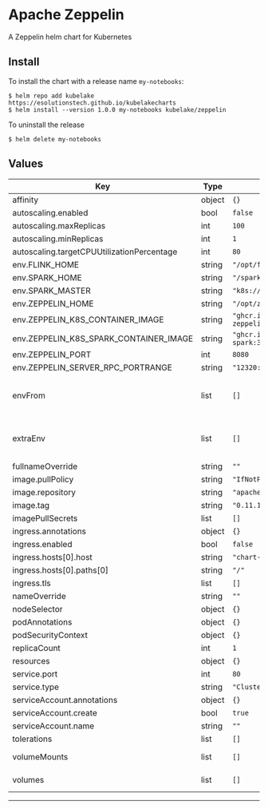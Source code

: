 # Apache Zeppelin

A Zeppelin helm chart for Kubernetes

## Install

To install the chart with a release name `my-notebooks`:
```
$ helm repo add kubelake https://esolutionstech.github.io/kubelakecharts
$ helm install --version 1.0.0 my-notebooks kubelake/zeppelin
```
To uninstall the release
```
$ helm delete my-notebooks
```

## Values

| Key | Type | Default | Description |
|-----|------|---------|-------------|
| affinity | object | `{}` |  |
| autoscaling.enabled | bool | `false` |  |
| autoscaling.maxReplicas | int | `100` |  |
| autoscaling.minReplicas | int | `1` |  |
| autoscaling.targetCPUUtilizationPercentage | int | `80` |  |
| env.FLINK_HOME | string | `"/opt/flink"` |  |
| env.SPARK_HOME | string | `"/spark"` |  |
| env.SPARK_MASTER | string | `"k8s://https://kubernetes.default.svc"` |  |
| env.ZEPPELIN_HOME | string | `"/opt/zeppelin"` |  |
| env.ZEPPELIN_K8S_CONTAINER_IMAGE | string | `"ghcr.io/esolutionstech/kubelake-zeppelin-server:0.11.1"` |  |
| env.ZEPPELIN_K8S_SPARK_CONTAINER_IMAGE | string | `"ghcr.io/esolutionstech/kubelake-spark:3.5.1"` |  |
| env.ZEPPELIN_PORT | int | `8080` |  |
| env.ZEPPELIN_SERVER_RPC_PORTRANGE | string | `"12320:12320"` |  |
| envFrom | list | `[]` | Extra env from ConfigMap or Secret |
| extraEnv | list | `[]` | Extra env variables to pass to the container |
| fullnameOverride | string | `""` |  |
| image.pullPolicy | string | `"IfNotPresent"` |  |
| image.repository | string | `"apache/zeppelin"` |  |
| image.tag | string | `"0.11.1"` |  |
| imagePullSecrets | list | `[]` |  |
| ingress.annotations | object | `{}` |  |
| ingress.enabled | bool | `false` |  |
| ingress.hosts[0].host | string | `"chart-example.local"` |  |
| ingress.hosts[0].paths[0] | string | `"/"` |  |
| ingress.tls | list | `[]` |  |
| nameOverride | string | `""` |  |
| nodeSelector | object | `{}` |  |
| podAnnotations | object | `{}` |  |
| podSecurityContext | object | `{}` |  |
| replicaCount | int | `1` |  |
| resources | object | `{}` |  |
| service.port | int | `80` |  |
| service.type | string | `"ClusterIP"` |  |
| serviceAccount.annotations | object | `{}` |  |
| serviceAccount.create | bool | `true` |  |
| serviceAccount.name | string | `""` |  |
| tolerations | list | `[]` |  |
| volumeMounts | list | `[]` | Volume mounts |
| volumes | list | `[]` | Volumes to be mounted |
----------------------------------------------
